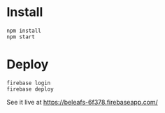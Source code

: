 
# Install
```
npm install
npm start
```
# Deploy
```
firebase login 
firebase deploy
```
See it live at https://beleafs-6f378.firebaseapp.com/ 
